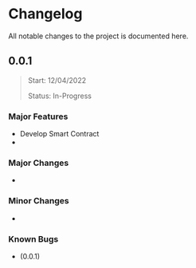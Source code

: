 # Changelog

All notable changes to the project is documented here.

## 0.0.1
> Start: 12/04/2022
>
> Status: In-Progress

### Major Features

- Develop Smart Contract
- 


### Major Changes

- 

### Minor Changes

- 

### Known Bugs

- (0.0.1) 
